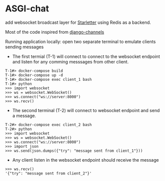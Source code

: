 # ASGI-chat

add websocket broadcast layer for [Starletter](https://github.com/encode/starlette) using Redis as a backend.

Most of the code inspired from [django-channels](https://github.com/django/channels)

Running application locally:
open two separate terminal to emulate clients sending messages

- The first termial (T-1) will connect to connect to the websocket endpoint and listen for any comming messsages from other client.

```
T-1#> docker-compose build
T-1#> docker-compose up -d
T-1#> docker-compose exec client_1 bash
T-1#> python
>>> import websocket
>>> ws = websocket.WebSocket()
>>> ws.connect("ws://server:8000")
>>> ws.recv()
```

- The second terminal (T-2) will connect to websocket endpoint and send a message.
```
T-2#> docker-compose exec client_2 bash
T-2#> python
>>> import websocket
>>> ws = websocket.WebSocket()
>>> ws.connect("ws://server:8000")
>>> import json
>>> ws.send(json.dumps({"try": "message sent from client_1"}))
```

- Any client listen in the websocket endpoint should receive the message

```
>>> ws.recv()
'{"try": "message sent from client_2"}'
```
